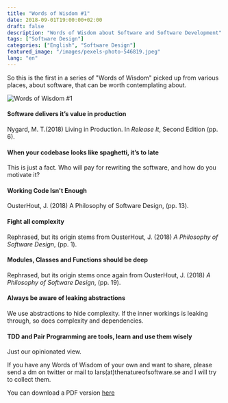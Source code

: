 ```yaml
---
title: "Words of Wisdom #1"
date: 2018-09-01T19:00:00+02:00
draft: false
description: "Words of Wisdom about Software and Software Development"
tags: ["Software Design"]
categories: ["English", "Software Design"]
featured_image: "/images/pexels-photo-546819.jpeg"
lang: "en"
---
```


So this is the first in a series of "Words of Wisdom" picked up from various places, about software, that can be worth contemplating about.
<!--more-->

![Words of Wisdom #1](/images/wow_1_web.png "Words of Wisdom #1")

#### Software delivers it’s value in production

Nygard, M. T.(2018) Living in Production. In *Release It*, Second Edition (pp. 6).

#### When your codebase looks like spaghetti, it’s to late

This is just a fact. Who will pay for rewriting the software, and how do you motivate it?

#### Working Code Isn't Enough

OusterHout, J. (2018) A Philosophy of Software Design, (pp. 13).

#### Fight all complexity

Rephrased, but its origin stems from OusterHout, J. (2018) *A Philosophy of Software Design*, (pp. 1).

#### Modules, Classes and Functions should be deep

Rephrased, but its origin stems once again from OusterHout, J. (2018) *A Philosophy of Software Design*, (pp. 19).

#### Always be aware of leaking abstractions

We use abstractions to hide complexity. If the inner workings is leaking through, so does complexity and dependencies.

#### TDD and Pair Programming are tools, learn and use them wisely

Just our opinionated view.

If you have any Words of Wisdom of your own and want to share, please send a dm on twitter or mail to lars(at)thenatureofsoftware.se and I will try to collect them.

You can download a PDF version [here](/docs/wow_1.pdf)


